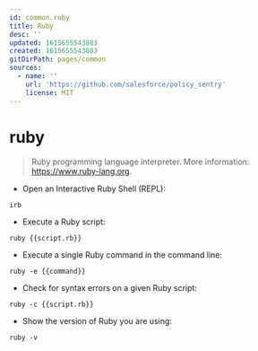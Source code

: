 ```yaml
---
id: common.ruby
title: Ruby
desc: ''
updated: 1615655543083
created: 1615655543083
gitDirPath: pages/common
sources:
  - name: ''
    url: 'https://github.com/salesforce/policy_sentry'
    license: MIT
---
```

# ruby

> Ruby programming language interpreter.
> More information: <https://www.ruby-lang.org>.

- Open an Interactive Ruby Shell (REPL):

`irb`

- Execute a Ruby script:

`ruby {{script.rb}}`

- Execute a single Ruby command in the command line:

`ruby -e {{command}}`

- Check for syntax errors on a given Ruby script:

`ruby -c {{script.rb}}`

- Show the version of Ruby you are using:

`ruby -v`

